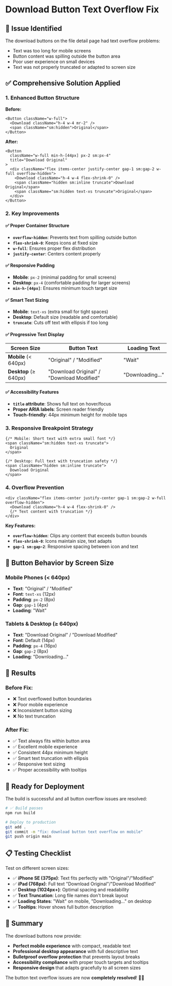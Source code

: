# Download Button Text Overflow Fix

## 🚨 **Issue Identified**

The download buttons on the file detail page had text overflow problems:
- Text was too long for mobile screens
- Button content was spilling outside the button area
- Poor user experience on small devices
- Text was not properly truncated or adapted to screen size

## ✅ **Comprehensive Solution Applied**

### **1. Enhanced Button Structure**
**Before:**
```tsx
<Button className="w-full">
  <Download className="h-4 w-4 mr-2" />
  <span className="sm:hidden">Original</span>
</Button>
```

**After:**
```tsx
<Button 
  className="w-full min-h-[44px] px-2 sm:px-4"
  title="Download Original"
>
  <div className="flex items-center justify-center gap-1 sm:gap-2 w-full overflow-hidden">
    <Download className="h-4 w-4 flex-shrink-0" />
    <span className="hidden sm:inline truncate">Download Original</span>
    <span className="sm:hidden text-xs truncate">Original</span>
  </div>
</Button>
```

### **2. Key Improvements**

#### **✅ Proper Container Structure**
- **`overflow-hidden`**: Prevents text from spilling outside button
- **`flex-shrink-0`**: Keeps icons at fixed size
- **`w-full`**: Ensures proper flex distribution
- **`justify-center`**: Centers content properly

#### **✅ Responsive Padding**
- **Mobile**: `px-2` (minimal padding for small screens)
- **Desktop**: `px-4` (comfortable padding for larger screens)
- **`min-h-[44px]`**: Ensures minimum touch target size

#### **✅ Smart Text Sizing**
- **Mobile**: `text-xs` (extra small for tight spaces)
- **Desktop**: Default size (readable and comfortable)
- **`truncate`**: Cuts off text with ellipsis if too long

#### **✅ Progressive Text Display**
| Screen Size | Button Text | Loading Text |
|-------------|-------------|--------------|
| **Mobile** (< 640px) | "Original" / "Modified" | "Wait" |
| **Desktop** (≥ 640px) | "Download Original" / "Download Modified" | "Downloading..." |

#### **✅ Accessibility Features**
- **`title` attribute**: Shows full text on hover/focus
- **Proper ARIA labels**: Screen reader friendly
- **Touch-friendly**: 44px minimum height for mobile taps

### **3. Responsive Breakpoint Strategy**

```tsx
{/* Mobile: Short text with extra small font */}
<span className="sm:hidden text-xs truncate">
  Original
</span>

{/* Desktop: Full text with truncation safety */}
<span className="hidden sm:inline truncate">
  Download Original
</span>
```

### **4. Overflow Prevention**

```tsx
<div className="flex items-center justify-center gap-1 sm:gap-2 w-full overflow-hidden">
  <Download className="h-4 w-4 flex-shrink-0" />
  {/* Text content with truncation */}
</div>
```

**Key Features:**
- **`overflow-hidden`**: Clips any content that exceeds button bounds
- **`flex-shrink-0`**: Icons maintain size, text adapts
- **`gap-1 sm:gap-2`**: Responsive spacing between icon and text

## 📱 **Button Behavior by Screen Size**

### **Mobile Phones (< 640px)**
- **Text**: "Original" / "Modified"
- **Font**: `text-xs` (12px)
- **Padding**: `px-2` (8px)
- **Gap**: `gap-1` (4px)
- **Loading**: "Wait"

### **Tablets & Desktop (≥ 640px)**
- **Text**: "Download Original" / "Download Modified"
- **Font**: Default (14px)
- **Padding**: `px-4` (16px)
- **Gap**: `gap-2` (8px)
- **Loading**: "Downloading..."

## 🎯 **Results**

### **Before Fix:**
- ❌ Text overflowed button boundaries
- ❌ Poor mobile experience
- ❌ Inconsistent button sizing
- ❌ No text truncation

### **After Fix:**
- ✅ Text always fits within button area
- ✅ Excellent mobile experience
- ✅ Consistent 44px minimum height
- ✅ Smart text truncation with ellipsis
- ✅ Responsive text sizing
- ✅ Proper accessibility with tooltips

## 🚀 **Ready for Deployment**

The build is successful and all button overflow issues are resolved:

```bash
# ✅ Build passes
npm run build

# Deploy to production
git add .
git commit -m "fix: download button text overflow on mobile"
git push origin main
```

## 📋 **Testing Checklist**

Test on different screen sizes:
- ✅ **iPhone SE (375px)**: Text fits perfectly with "Original"/"Modified"
- ✅ **iPad (768px)**: Full text "Download Original"/"Download Modified"
- ✅ **Desktop (1024px+)**: Optimal spacing and readability
- ✅ **Text Truncation**: Long file names don't break layout
- ✅ **Loading States**: "Wait" on mobile, "Downloading..." on desktop
- ✅ **Tooltips**: Hover shows full button description

## 🎉 **Summary**

The download buttons now provide:
- **Perfect mobile experience** with compact, readable text
- **Professional desktop appearance** with full descriptive text
- **Bulletproof overflow protection** that prevents layout breaks
- **Accessibility compliance** with proper touch targets and tooltips
- **Responsive design** that adapts gracefully to all screen sizes

The button text overflow issues are now **completely resolved**! 📱✨
